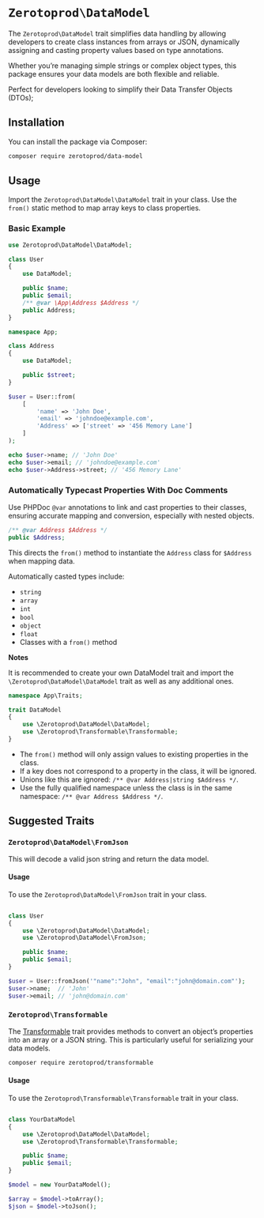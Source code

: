 # `Zerotoprod\DataModel`

The `Zerotoprod\DataModel` trait simplifies data handling by allowing developers to create class instances from arrays or JSON, dynamically
assigning and casting property values based on type annotations.

Whether you’re managing simple strings or complex object types, this package ensures your data models are both flexible and reliable.

Perfect for developers looking to simplify their Data Transfer Objects (DTOs);

## Installation

You can install the package via Composer:

```bash
composer require zerotoprod/data-model
```

## Usage

Import the `Zerotoprod\DataModel\DataModel` trait in your class. Use the `from()` static method to map array keys to class properties.

### Basic Example

```php
use Zerotoprod\DataModel\DataModel;

class User
{
    use DataModel;

    public $name;
    public $email;
    /** @var \App\Address $Address */
    public Address;
}

namespace App;

class Address
{
    use DataModel;

    public $street;
}

$user = User::from(
    [
        'name' => 'John Doe',
        'email' => 'johndoe@example.com',
        'Address' => ['street' => '456 Memory Lane']
    ]
);

echo $user->name; // 'John Doe'
echo $user->email; // 'johndoe@example.com'
echo $user->Address->street; // '456 Memory Lane'
```

### Automatically Typecast Properties With Doc Comments

Use PHPDoc `@var` annotations to link and cast properties to their classes, ensuring accurate mapping and conversion, especially with nested objects.

```php
/** @var Address $Address */
public $Address;
```

This directs the `from()` method to instantiate the `Address` class for `$Address` when mapping data.

Automatically casted types include:

- `string`
- `array`
- `int`
- `bool`
- `object`
- `float`
- Classes with a `from()` method

**Notes**

It is recommended to create your own DataModel trait and import the `\Zerotoprod\DataModel\DataModel` trait as well as any additional ones.

```php
namespace App\Traits;

trait DataModel 
{
    use \Zerotoprod\DataModel\DataModel;
    use \Zerotoprod\Transformable\Transformable;
}
```

- The `from()` method will only assign values to existing properties in the class.
- If a key does not correspond to a property in the class, it will be ignored.
- Unions like this are ignored: `/** @var Address|string $Address */`.
- Use the fully qualified namespace unless the class is in the same namespace: `/** @var Address $Address */`.

## Suggested Traits

### `Zerotoprod\DataModel\FromJson`

This will decode a valid json string and return the data model.

#### Usage

To use the `Zerotoprod\DataModel\FromJson` trait in your class.

```php

class User
{
    use \Zerotoprod\DataModel\DataModel;
    use \Zerotoprod\DataModel\FromJson;

    public $name;
    public $email;
}

$user = User::fromJson('"name":"John", "email":"john@domain.com"');
$user->name;  // 'John'
$user->email; // 'john@domain.com'
```

### `Zerotoprod\Transformable`

The [Transformable](https://github.com/zero-to-prod/transformable) trait provides methods to convert an object’s properties into an array or a JSON
string. This is particularly useful for serializing your data models.

```bash
composer require zerotoprod/transformable
```

#### Usage

To use the `Zerotoprod\Transformable\Transformable` trait in your class.

```php

class YourDataModel
{
    use \Zerotoprod\DataModel\DataModel;
    use \Zerotoprod\Transformable\Transformable;

    public $name;
    public $email;
}

$model = new YourDataModel();

$array = $model->toArray();
$json = $model->toJson();
```